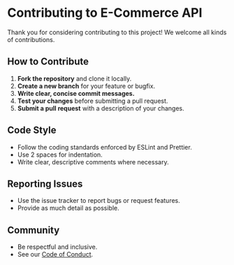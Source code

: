 # Contributing to E-Commerce API

Thank you for considering contributing to this project! We welcome all kinds of contributions.

## How to Contribute

1. **Fork the repository** and clone it locally.
2. **Create a new branch** for your feature or bugfix.
3. **Write clear, concise commit messages.**
4. **Test your changes** before submitting a pull request.
5. **Submit a pull request** with a description of your changes.

## Code Style

- Follow the coding standards enforced by ESLint and Prettier.
- Use 2 spaces for indentation.
- Write clear, descriptive comments where necessary.

## Reporting Issues

- Use the issue tracker to report bugs or request features.
- Provide as much detail as possible.

## Community

- Be respectful and inclusive.
- See our [Code of Conduct](CODE_OF_CONDUCT.md).
